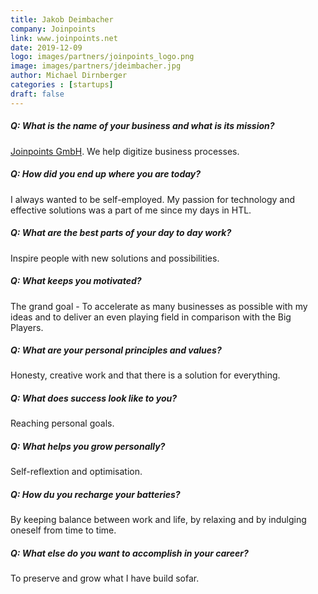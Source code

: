 ```yaml
---
title: Jakob Deimbacher
company: Joinpoints
link: www.joinpoints.net
date: 2019-12-09
logo: images/partners/joinpoints_logo.png
image: images/partners/jdeimbacher.jpg
author: Michael Dirnberger
categories : [startups]
draft: false
---
```


##### Q: What is the name of your business and what is its mission?

[Joinpoints GmbH](https://www.joinpoints.net/). We help digitize business processes.

##### Q: How did you end up where you are today?

I always wanted to be self-employed. My passion for technology and effective solutions was a part of me since my days in HTL.

##### Q: What are the best parts of your day to day work?

Inspire people with new solutions and possibilities.

##### Q: What keeps you motivated?

The grand goal - To accelerate as many businesses as possible with my ideas and to deliver an even playing field in comparison with the Big Players.

##### Q: What are your personal principles and values?

Honesty, creative work and that there is a solution for everything.

##### Q: What does success look like to you?

Reaching personal goals.

##### Q: What helps you grow personally?

Self-reflextion and optimisation.

##### Q: How du you recharge your batteries?

By keeping balance between work and life, by relaxing and by indulging oneself from time to time.

##### Q: What else do you want to accomplish in your career?

To preserve and grow what I have build sofar.
